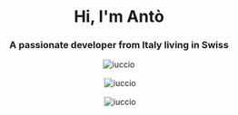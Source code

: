 <h1 align="center">Hi, I'm Antò</h1>
<h3 align="center">A passionate developer from Italy living in Swiss</h3>

<p align="center"> <img src="https://komarev.com/ghpvc/?username=iuccio&label=Profile%20views&color=0e75b6&style=flat" alt="iuccio" /> </p>

<p align="center">&nbsp;<img align="center" src="https://github-readme-stats.vercel.app/api?username=iuccio&show_icons=true&locale=en" alt="iuccio" /></p>

<p align="center">&nbsp;<img align="center" src="https://github-readme-stats.vercel.app/api/top-langs/?username=iuccio&layout=compact" alt="iuccio" /></p>
